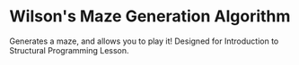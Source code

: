 # Wilson's Maze Generation Algorithm
Generates a maze, and allows you to play it!
Designed for Introduction to Structural Programming Lesson.
